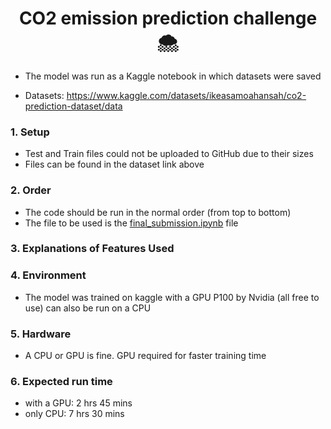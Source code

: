 <h1 align="center">CO2 emission prediction challenge 🌨️ </h1>

- The model was run as a Kaggle notebook in which datasets were saved

- Datasets: https://www.kaggle.com/datasets/ikeasamoahansah/co2-prediction-dataset/data

### 1. Setup

- Test and Train files could not be uploaded to GitHub due to their sizes
- Files can be found in the dataset link above

### 2. Order

- The code should be run in the normal order (from top to bottom)
- The file to be used is the [final_submission.ipynb](final_submission.ipynb) file

### 3. Explanations of Features Used


### 4. Environment

- The model was trained on kaggle with a GPU P100 by Nvidia (all free to use) can also be run on a CPU

### 5. Hardware

- A CPU or GPU is fine. GPU required for faster training time

### 6. Expected run time

- with a GPU: 2 hrs 45 mins
- only CPU: 7 hrs 30 mins
